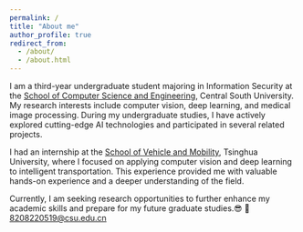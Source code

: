 ```yaml
---
permalink: /
title: "About me"
author_profile: true
redirect_from: 
  - /about/
  - /about.html
---
```


I am a third-year undergraduate student majoring in Information Security at the [School of Computer Science and Engineering](https://cse.csu.edu.cn/), Central South University. My research interests include computer vision, deep learning, and medical image processing. During my undergraduate studies, I have actively explored cutting-edge AI technologies and participated in several related projects.

I had an internship at the [School of Vehicle and Mobility](https://www.svm.tsinghua.edu.cn/), Tsinghua University, where I focused on applying computer vision and deep learning to intelligent transportation. This experience provided me with valuable hands-on experience and a deeper understanding of the field.

Currently, I am seeking research opportunities to further enhance my academic skills and prepare for my future graduate studies.😎
📧8208220519@csu.edu.cn  

